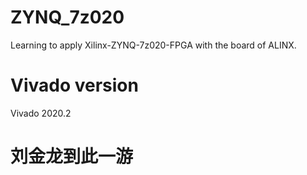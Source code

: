 <!--
 * @Autor: Zhang Tianxiang
 * @Date: 2022-09-09 08:47:24
 * @LastEditors: Zhang Tianxiang
 * @LastEditTime: 2022-09-10 18:21:56
-->
# ZYNQ_7z020
Learning to apply Xilinx-ZYNQ-7z020-FPGA with the board of ALINX.
# Vivado version
Vivado 2020.2
# 刘金龙到此一游


